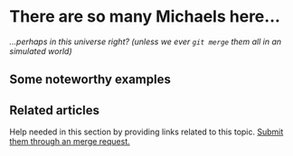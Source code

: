 # There are so many Michaels here...

_...perhaps in this universe right? (unless we ever `git merge` them all in an simulated world)_

## Some noteworthy examples

## Related articles

Help needed in this section by providing links related to this topic. [Submit them through an merge request.](../../../CONTRIBUTING.md)